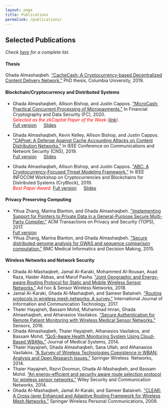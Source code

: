 ```yaml
---
layout: page
title: Publications
permalink: /publications/
---
```


## Selected Publications
_Check [here](https://scholar.google.com/citations?user=QKIkII0AAAAJ&hl=en) for a complete list._<br/>

#### **Thesis**
Ghada Almashaqbeh. ["CacheCash: A Cryptocurrency-based Decentralized Content Delivery Network."](https://academiccommons.columbia.edu/doi/10.7916/d8-kmv2-7n57) PhD thesis, Columbia University, 2019.

#### **Blockchain/Cryptocurrency and Distributed Systems** 
    
* Ghada Almashaqbeh, Allison Bishop, and Justin Cappos. ["MicroCash: Practical Concurrent Processing of Micropayments."](https://fc20.ifca.ai/preproceedings/38.pdf) In Financial Cryptography and Data Security (FC), 2020.<br/>
  <span style="color: red;">_Selected as the zkCapital Paper of the Week ([link](https://zkcapital.substack.com/p/this-week-in-blockchain-research-92a))._</span> <br/>
  [Full version](https://arxiv.org/abs/1911.08520) &emsp; [Slides](../slides/microcash-fc-2020.pdf)
  
* Ghada Almashaqbeh, Kevin Kelley, Allison Bishop, and Justin Cappos. ["CAPnet: A Defense Against Cache Accounting Attacks on Content Distribution Networks."](https://ieeexplore.ieee.org/document/8802825) In IEEE Conference on Communications and Network Security (CNS), 2019. <br/>
  [Full version](https://arxiv.org/abs/1906.10272) &emsp; [Slides](../slides/capnet-cns-2019.pdf)
* Ghada Almashaqbeh, Allison Bishop, and Justin Cappos. ["ABC: A Cryptocurrency-Focused Threat Modeling Framework."](https://ieeexplore.ieee.org/document/8845101) In IEEE INFOCOM Workshop on Cryptocurrencies and Blockchains for Distributed Systems (CryBlock), 2019.  <br/>
  <span style="color: red;">_Best Paper Award._</span>
  [Full version](https://arxiv.org/abs/1903.03422) &emsp; [Slides](../slides/abc-cryblock-2019.pdf) <br/>
    


#### **Privacy Preserving Computing** 
* Yihua Zhang, Marina Blanton, and Ghada Almashaqbeh. ["Implementing Support for Pointers to Private Data in a General-Purpose Secure Multi-Party Compiler."](https://dl.acm.org/citation.cfm?id=3154600) ACM Transactions on Privacy and Security (TOPS), 2017. <br/>
  [Full version](https://arxiv.org/abs/1509.01763)
* Yihua Zhang, Marina Blanton, and Ghada Almashaqbeh. ["Secure distributed genome analysis for GWAS and sequence comparison computation."](https://bmcmedinformdecismak.biomedcentral.com/articles/10.1186/1472-6947-15-S5-S4) BMC Medical Informatics and Decision Making, 2015.


#### **Wireless Networks and Network Security**
* Ghada Al-Mashaqbeh, Jamal Al-Karaki, Mohammed Al-Rousan, Asad Raza, Haider Abbas, and Maruf Pasha. ["Joint Geographic and Energy-aware Routing Protocol for Static and Mobile Wireless Sensor Networks."](https://www.oldcitypublishing.com/journals/ahswn-home/ahswn-issue-contents/ahswn-volume-41-number-3-4-2018/16950-2/) Ad hoc & Sensor Wireless Networks, 2018.
* Jamal Al-Karaki, Ghada Al-Mashaqbeh, and Sameer Bataineh. ["Routing protocols in wireless mesh networks: A survey."](https://www.inderscienceonline.com/doi/abs/10.1504/IJICT.2017.087454) International Journal of Information and Communication Technology, 2017.
* Thaier Hayajneh, Bassam Mohd, Muhammad Imran, Ghada Almashaqbeh, and Athanasios Vasilakos. ["Secure Authentication for Remote Patient Monitoring with Wireless Medical Sensor Networks.”](https://www.mdpi.com/1424-8220/16/4/424) Sensors, 2016.
* Ghada Almashaqbeh, Thaier Hayajneh, Athanasios Vasilakos, and Bassam Mohd, [”QoS-Aware Health Monitoring System Using Cloud-Based WBANs.”](https://link.springer.com/article/10.1007/s10916-014-0121-2) Journal of Medical Systems, 2014.
* Thaier Hayajneh, Ghada Almashaqbeh, Sana Ullah, and Athanasios Vasilakos. [“A Survey of Wireless Technologies Coexistence in WBAN: Analysis and Open Research Issues.”](https://link.springer.com/article/10.1007/s11276-014-0736-8) Springer Wireless  Networks, 2014.
* Thaier Hayajneh, Razvi Doomun, Ghada Al-Mashaqbeh, and Bassam Mohd. [“An energy-efficient and security aware route selection protocol for wireless sensor networks.”](https://onlinelibrary.wiley.com/doi/full/10.1002/sec.915) Wiley Security and Communication Networks, 2014.
* Ghada Al-Mashaqbeh, Jamal Al-Karaki, and Sameer Bataineh. [“CLEAR: A Cross-layer Enhanced and Adaptive Routing Framework for Wireless Mesh Networks.”](https://link.springer.com/article/10.1007/s11277-009-9758-4) Springer Wireless Personal Communications, 2009.

